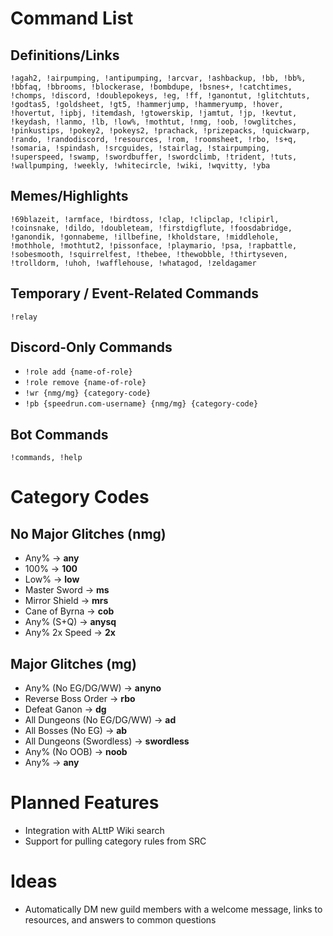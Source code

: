 # Command List

## Definitions/Links

```!agah2, !airpumping, !antipumping, !arcvar, !ashbackup, !bb, !bb%, !bbfaq, !bbrooms, !blockerase, !bombdupe, !bsnes+, !catchtimes, !chomps, !discord, !doublepokeys, !eg, !ff, !ganontut, !glitchtuts, !godtas5, !goldsheet, !gt5, !hammerjump, !hammeryump, !hover, !hovertut, !ipbj, !itemdash, !gtowerskip, !jamtut, !jp, !kevtut, !keydash, !lanmo, !lb, !low%, !mothtut, !nmg, !oob, !owglitches, !pinkustips, !pokey2, !pokeys2, !prachack, !prizepacks, !quickwarp, !rando, !randodiscord, !resources, !rom, !roomsheet, !rbo, !s+q, !somaria, !spindash, !srcguides, !stairlag, !stairpumping, !superspeed, !swamp, !swordbuffer, !swordclimb, !trident, !tuts, !wallpumping, !weekly, !whitecircle, !wiki, !wqvitty, !yba```

## Memes/Highlights

```!69blazeit, !armface, !birdtoss, !clap, !clipclap, !clipirl, !coinsnake, !dildo, !doubleteam, !firstdigflute, !foosdabridge, !ganondik, !gonnabeme, !illbefine, !kholdstare, !middlehole, !mothhole, !mothtut2, !pissonface, !playmario, !psa, !rapbattle, !sobesmooth, !squirrelfest, !thebee, !thewobble, !thirtyseven, !trolldorm, !uhoh, !wafflehouse, !whatagod, !zeldagamer```

## Temporary / Event-Related Commands
```!relay```

## Discord-Only Commands

- `!role add {name-of-role}`
- `!role remove {name-of-role}`
- `!wr {nmg/mg} {category-code}`
- `!pb {speedrun.com-username} {nmg/mg} {category-code}`

## Bot Commands
```!commands, !help```

# Category Codes

## No Major Glitches (nmg)

- Any% -> **any**
- 100% -> **100**
- Low% -> **low**
- Master Sword -> **ms**
- Mirror Shield -> **mrs**
- Cane of Byrna -> **cob**
- Any% (S+Q) -> **anysq**
- Any% 2x Speed -> **2x**

## Major Glitches (mg)

- Any% (No EG/DG/WW) -> **anyno**
- Reverse Boss Order -> **rbo**
- Defeat Ganon -> **dg**
- All Dungeons (No EG/DG/WW) -> **ad**
- All Bosses (No EG) -> **ab**
- All Dungeons (Swordless) -> **swordless**
- Any% (No OOB) -> **noob**
- Any% -> **any**

# Planned Features

- Integration with ALttP Wiki search
- Support for pulling category rules from SRC

# Ideas

- Automatically DM new guild members with a welcome message, links to resources, and answers to common questions